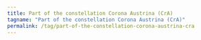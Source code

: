 ```yaml
---
title: Part of the constellation Corona Austrina (CrA)
tagname: "Part of the constellation Corona Austrina (CrA)"
permalink: /tag/part-of-the-constellation-corona-austrina-cra
---
```

